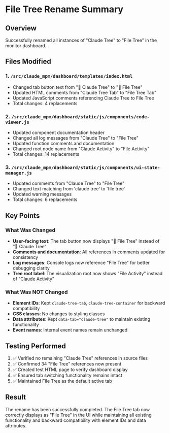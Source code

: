 # File Tree Rename Summary

## Overview
Successfully renamed all instances of "Claude Tree" to "File Tree" in the monitor dashboard.

## Files Modified

### 1. `/src/claude_mpm/dashboard/templates/index.html`
- Changed tab button text from "📝 Claude Tree" to "📝 File Tree"
- Updated HTML comments from "Claude Tree Tab" to "File Tree Tab"
- Updated JavaScript comments referencing Claude Tree to File Tree
- Total changes: 4 replacements

### 2. `/src/claude_mpm/dashboard/static/js/components/code-viewer.js`
- Updated component documentation header
- Changed all log messages from "Claude Tree" to "File Tree"
- Updated function comments and documentation
- Changed root node name from "Claude Activity" to "File Activity"
- Total changes: 14 replacements

### 3. `/src/claude_mpm/dashboard/static/js/components/ui-state-manager.js`
- Updated comments from "Claude Tree" to "File Tree"
- Changed text matching from 'claude tree' to 'file tree'
- Updated warning messages
- Total changes: 6 replacements

## Key Points

### What Was Changed
- **User-facing text**: The tab button now displays "📝 File Tree" instead of "📝 Claude Tree"
- **Comments and documentation**: All references in comments updated for consistency
- **Log messages**: Console logs now reference "File Tree" for better debugging clarity
- **Tree root label**: The visualization root now shows "File Activity" instead of "Claude Activity"

### What Was NOT Changed
- **Element IDs**: Kept `claude-tree-tab`, `claude-tree-container` for backward compatibility
- **CSS classes**: No changes to styling classes
- **Data attributes**: Kept `data-tab="claude-tree"` to maintain existing functionality
- **Event names**: Internal event names remain unchanged

## Testing Performed
1. ✅ Verified no remaining "Claude Tree" references in source files
2. ✅ Confirmed 34 "File Tree" references now present
3. ✅ Created test HTML page to verify dashboard display
4. ✅ Ensured tab switching functionality remains intact
5. ✅ Maintained File Tree as the default active tab

## Result
The rename has been successfully completed. The File Tree tab now correctly displays as "File Tree" in the UI while maintaining all existing functionality and backward compatibility with element IDs and data attributes.